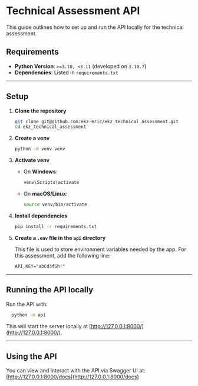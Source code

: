 # Technical Assessment API
This guide outlines how to set up and run the API locally for the technical assessment.


## Requirements
- **Python Version**: `>=3.10, <3.11` (developed on `3.10.7`)
- **Dependencies**: Listed in `requirements.txt`
---

## Setup
1. **Clone the repository**
    ```bash
    git clone git@github.com:ekz-eric/ekz_technical_assessment.git
    cd ekz_technical_assessment
    ````
2. **Create a venv**
    ```bash
    python -m venv venv
    ```
3. **Activate venv**
   * On **Windows**:
       ```bash
       venv\Scripts\activate
       ```
   * On **macOS/Linux**:
       ```bash
       source venv/bin/activate
       ```
4. **Install dependencies**
    ```bash
    pip install -r requirements.txt
    ```
5. **Create a `.env` file in the `api` directory**

   This file is used to store environment variables needed by the app. For this assessment, add the following line:
   ```env
   API_KEY="abCd3fGh!"
   ```
---

## Running the API locally
Run the API with:
```bash
  python -m api
```
This will start the server locally at [http://127.0.0.1:8000/](http://127.0.0.1:8000/).

---

## Using the API
You can view and interact with the API via Swagger UI at: [http://127.0.0.1:8000/docs](http://127.0.0.1:8000/docs)
